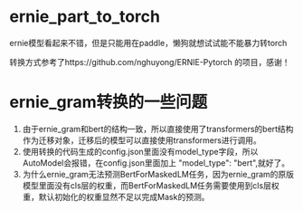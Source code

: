 # ernie_part_to_torch
ernie模型看起来不错，但是只能用在paddle，懒狗就想试试能不能暴力转torch

转换方式参考了https://github.com/nghuyong/ERNIE-Pytorch 的项目，感谢！

# ernie_gram转换的一些问题

1. 由于ernie_gram和bert的结构一致，所以直接使用了transformers的bert结构作为迁移对象，迁移后的模型可以直接使用transformers进行调用。
2. 使用转换的代码生成的config.json里面没有model_type字段，所以AutoModel会报错，在config.json里面加上 "model_type": "bert",就好了。
3. 为什么ernie_gram无法预测BertForMaskedLM任务，因为ernie_gram的原版模型里面没有cls层的权重，而BertForMaskedLM任务需要使用到cls层权重，默认初始化的权重显然不足以完成Mask的预测。

